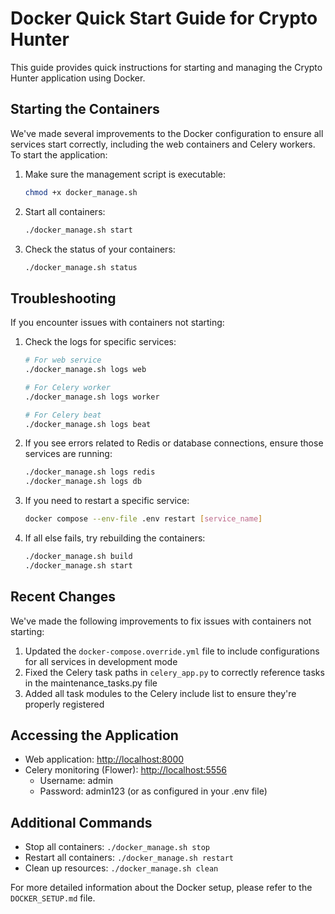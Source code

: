 # Docker Quick Start Guide for Crypto Hunter

This guide provides quick instructions for starting and managing the Crypto Hunter application using Docker.

## Starting the Containers

We've made several improvements to the Docker configuration to ensure all services start correctly, including the web containers and Celery workers. To start the application:

1. Make sure the management script is executable:
   ```bash
   chmod +x docker_manage.sh
   ```

2. Start all containers:
   ```bash
   ./docker_manage.sh start
   ```

3. Check the status of your containers:
   ```bash
   ./docker_manage.sh status
   ```

## Troubleshooting

If you encounter issues with containers not starting:

1. Check the logs for specific services:
   ```bash
   # For web service
   ./docker_manage.sh logs web

   # For Celery worker
   ./docker_manage.sh logs worker

   # For Celery beat
   ./docker_manage.sh logs beat
   ```

2. If you see errors related to Redis or database connections, ensure those services are running:
   ```bash
   ./docker_manage.sh logs redis
   ./docker_manage.sh logs db
   ```

3. If you need to restart a specific service:
   ```bash
   docker compose --env-file .env restart [service_name]
   ```

4. If all else fails, try rebuilding the containers:
   ```bash
   ./docker_manage.sh build
   ./docker_manage.sh start
   ```

## Recent Changes

We've made the following improvements to fix issues with containers not starting:

1. Updated the `docker-compose.override.yml` file to include configurations for all services in development mode
2. Fixed the Celery task paths in `celery_app.py` to correctly reference tasks in the maintenance_tasks.py file
3. Added all task modules to the Celery include list to ensure they're properly registered

## Accessing the Application

- Web application: [http://localhost:8000](http://localhost:8000)
- Celery monitoring (Flower): [http://localhost:5556](http://localhost:5556)
  - Username: admin
  - Password: admin123 (or as configured in your .env file)

## Additional Commands

- Stop all containers: `./docker_manage.sh stop`
- Restart all containers: `./docker_manage.sh restart`
- Clean up resources: `./docker_manage.sh clean`

For more detailed information about the Docker setup, please refer to the `DOCKER_SETUP.md` file.
